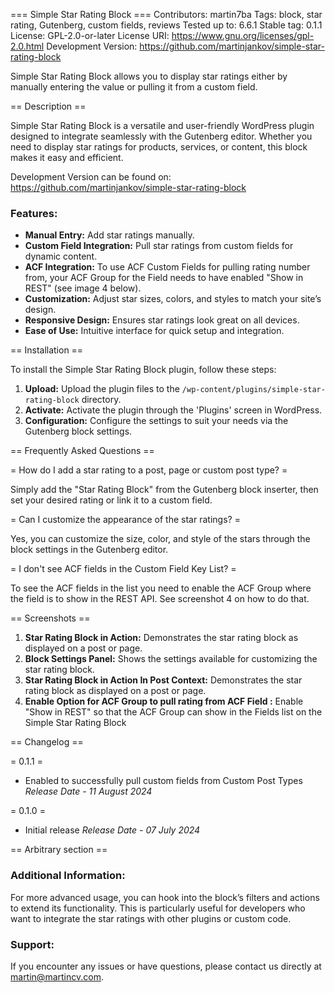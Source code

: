 === Simple Star Rating Block ===
Contributors: martin7ba
Tags: block, star rating, Gutenberg, custom fields, reviews
Tested up to: 6.6.1
Stable tag: 0.1.1
License: GPL-2.0-or-later
License URI: https://www.gnu.org/licenses/gpl-2.0.html
Development Version: https://github.com/martinjankov/simple-star-rating-block

Simple Star Rating Block allows you to display star ratings either by manually entering the value or pulling it from a custom field.

== Description ==

Simple Star Rating Block is a versatile and user-friendly WordPress plugin designed to integrate seamlessly with the Gutenberg editor. Whether you need to display star ratings for products, services, or content, this block makes it easy and efficient.

Development Version can be found on: https://github.com/martinjankov/simple-star-rating-block

### Features:

- **Manual Entry:** Add star ratings manually.
- **Custom Field Integration:** Pull star ratings from custom fields for dynamic content.
- **ACF Integration:** To use ACF Custom Fields for pulling rating number from, your ACF Group for the Field needs to have enabled "Show in REST" (see image 4 below).
- **Customization:** Adjust star sizes, colors, and styles to match your site’s design.
- **Responsive Design:** Ensures star ratings look great on all devices.
- **Ease of Use:** Intuitive interface for quick setup and integration.

== Installation ==

To install the Simple Star Rating Block plugin, follow these steps:

1. **Upload:** Upload the plugin files to the `/wp-content/plugins/simple-star-rating-block` directory.
2. **Activate:** Activate the plugin through the 'Plugins' screen in WordPress.
3. **Configuration:** Configure the settings to suit your needs via the Gutenberg block settings.

== Frequently Asked Questions ==

= How do I add a star rating to a post, page or custom post type? =

Simply add the "Star Rating Block" from the Gutenberg block inserter, then set your desired rating or link it to a custom field.

= Can I customize the appearance of the star ratings? =

Yes, you can customize the size, color, and style of the stars through the block settings in the Gutenberg editor.

= I don't see ACF fields in the Custom Field Key List? =

To see the ACF fields in the list you need to enable the ACF Group where the field is to show in the REST API. See screenshot 4 on how to do that.

== Screenshots ==

1. **Star Rating Block in Action:** Demonstrates the star rating block as displayed on a post or page.
2. **Block Settings Panel:** Shows the settings available for customizing the star rating block.
3. **Star Rating Block in Action In Post Context:** Demonstrates the star rating block as displayed on a post or page.
4. **Enable Option for ACF Group to pull rating from ACF Field :** Enable "Show in REST" so that the ACF Group can show in the Fields list on the Simple Star Rating Block

== Changelog ==

= 0.1.1 =

- Enabled to successfully pull custom fields from Custom Post Types
  _Release Date - 11 August 2024_

= 0.1.0 =

- Initial release
  _Release Date - 07 July 2024_

== Arbitrary section ==

### Additional Information:

For more advanced usage, you can hook into the block’s filters and actions to extend its functionality. This is particularly useful for developers who want to integrate the star ratings with other plugins or custom code.

### Support:

If you encounter any issues or have questions, please contact us directly at [martin@martincv.com](mailto:martin@martincv.com).
